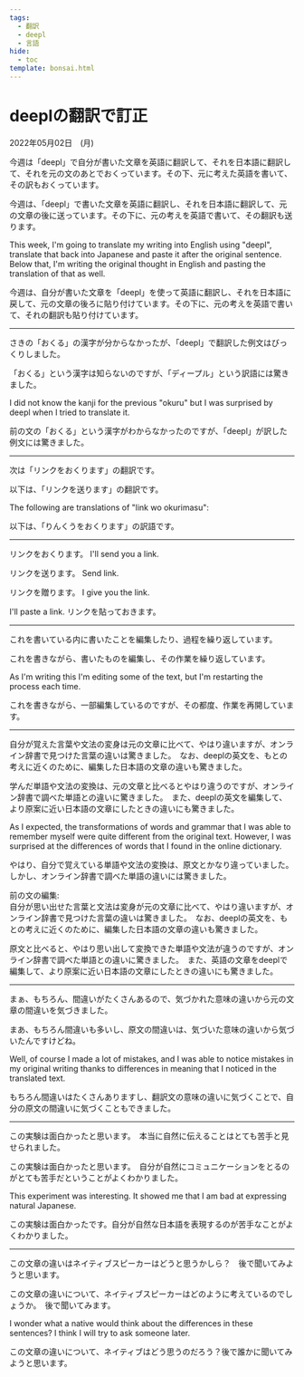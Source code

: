 ```yaml
---
tags:
  - 翻訳
  - deepl
  - 言語
hide:
  - toc
template: bonsai.html
---
```

# deeplの翻訳で訂正
2022年05月02日　(月)

今週は「deepl」で自分が書いた文章を英語に翻訳して、それを日本語に翻訳して、それを元の文のあとでおくっています。その下、元に考えた英語を書いて、その訳もおくっています。

今週は、「deepl」で書いた文章を英語に翻訳し、それを日本語に翻訳して、元の文章の後に送っています。その下に、元の考えを英語で書いて、その翻訳も送ります。

This week, I'm going to translate my writing into English using "deepl", translate that back into Japanese and paste it after the original sentence. Below that, I'm writing the original thought in English and pasting the translation of that as well.

今週は、自分が書いた文章を「deepl」を使って英語に翻訳し、それを日本語に戻して、元の文章の後ろに貼り付けています。その下に、元の考えを英語で書いて、それの翻訳も貼り付けています。

---

さきの「おくる」の漢字が分からなかったが、「deepl」で翻訳した例文はびっくりしました。

「おくる」という漢字は知らないのですが、「ディープル」という訳語には驚きました。

I did not know the kanji for the previous "okuru" but I was surprised by deepl when I tried to translate it.

前の文の「おくる」という漢字がわからなかったのですが、「deepl」が訳した例文には驚きました。

---

次は「リンクをおくります」の翻訳です。

以下は、「リンクを送ります」の翻訳です。

The following are translations of "link wo okurimasu":

以下は、「りんくうをおくります」の訳語です。

---

リンクをおくります。
I'll send you a link.

リンクを送ります。
Send link.

リンクを贈ります。
I give you the link.

I'll paste a link.
リンクを貼っておきます。

---

これを書いている内に書いたことを編集したり、過程を繰り返しています。

これを書きながら、書いたものを編集し、その作業を繰り返しています。

As I'm writing this I'm editing some of the text, but I'm restarting the process each time.

これを書きながら、一部編集しているのですが、その都度、作業を再開しています。

---

自分が覚えた言葉や文法の変身は元の文章に比べて、やはり違いますが、オンライン辞書で見つけた言葉の違いは驚きました。　なお、deeplの英文を、もとの考えに近くのために、編集した日本語の文章の違いも驚きました。

学んだ単語や文法の変換は、元の文章と比べるとやはり違うのですが、オンライン辞書で調べた単語との違いに驚きました。　また、deeplの英文を編集して、より原案に近い日本語の文章にしたときの違いにも驚きました。

As I expected, the transformations of words and grammar that I was able to remember myself were quite different from the original text. However, I was surprised at the differences of words that I found in the online dictionary.

やはり、自分で覚えている単語や文法の変換は、原文とかなり違っていました。しかし、オンライン辞書で調べた単語の違いには驚きました。

前の文の編集:  
自分が思い出せた言葉と文法は変身が元の文章に比べて、やはり違いますが、オンライン辞書で見つけた言葉の違いは驚きました。　なお、deeplの英文を、もとの考えに近くのために、編集した日本語の文章の違いも驚きました。

原文と比べると、やはり思い出して変換できた単語や文法が違うのですが、オンライン辞書で調べた単語との違いに驚きました。　また、英語の文章をdeeplで編集して、より原案に近い日本語の文章にしたときの違いにも驚きました。

---

まぁ、もちろん、間違いがたくさんあるので、気づかれた意味の違いから元の文章の間違いを気づきました。

まあ、もちろん間違いも多いし、原文の間違いは、気づいた意味の違いから気づいたんですけどね。

Well, of course I made a lot of mistakes, and I was able to notice mistakes in my original writing thanks to differences in meaning that I noticed in the translated text.

もちろん間違いはたくさんありますし、翻訳文の意味の違いに気づくことで、自分の原文の間違いに気づくこともできました。

---

この実験は面白かったと思います。　本当に自然に伝えることはとても苦手と見せられました。

この実験は面白かったと思います。　自分が自然にコミュニケーションをとるのがとても苦手だということがよくわかりました。

This experiment was interesting. It showed me that I am bad at expressing natural Japanese.

この実験は面白かったです。自分が自然な日本語を表現するのが苦手なことがよくわかりました。

---

この文章の違いはネイティブスピーカーはどうと思うかしら？　後で聞いてみようと思います。

この文章の違いについて、ネイティブスピーカーはどのように考えているのでしょうか。　後で聞いてみます。

I wonder what a native would think about the differences in these sentences? I think I will try to ask someone later.

この文章の違いについて、ネイティブはどう思うのだろう？後で誰かに聞いてみようと思います。